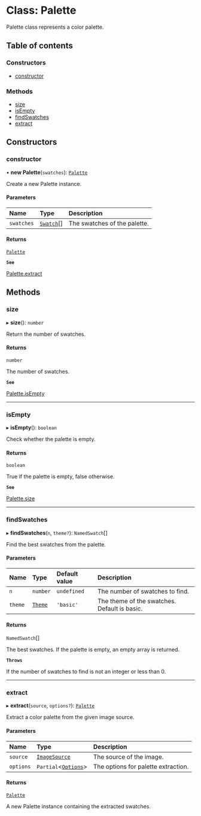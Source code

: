 # Class: Palette

Palette class represents a color palette.

## Table of contents

### Constructors

- [constructor](Palette.md#constructor)

### Methods

- [size](Palette.md#size)
- [isEmpty](Palette.md#isempty)
- [findSwatches](Palette.md#findswatches)
- [extract](Palette.md#extract)

## Constructors

### constructor

• **new Palette**(`swatches`): [`Palette`](Palette.md)

Create a new Palette instance.

#### Parameters

| Name | Type | Description |
| :------ | :------ | :------ |
| `swatches` | [`Swatch`](../interfaces/Swatch.md)[] | The swatches of the palette. |

#### Returns

[`Palette`](Palette.md)

**`See`**

[Palette.extract](Palette.md#extract)

## Methods

### size

▸ **size**(): `number`

Return the number of swatches.

#### Returns

`number`

The number of swatches.

**`See`**

[Palette.isEmpty](Palette.md#isempty)

___

### isEmpty

▸ **isEmpty**(): `boolean`

Check whether the palette is empty.

#### Returns

`boolean`

True if the palette is empty, false otherwise.

**`See`**

[Palette.size](Palette.md#size)

___

### findSwatches

▸ **findSwatches**(`n`, `theme?`): `NamedSwatch`[]

Find the best swatches from the palette.

#### Parameters

| Name | Type | Default value | Description |
| :------ | :------ | :------ | :------ |
| `n` | `number` | `undefined` | The number of swatches to find. |
| `theme` | [`Theme`](../README.md#theme) | `'basic'` | The theme of the swatches. Default is basic. |

#### Returns

`NamedSwatch`[]

The best swatches. If the palette is empty, an empty array is returned.

**`Throws`**

If the number of swatches to find is not an integer or less than 0.

___

### extract

▸ **extract**(`source`, `options?`): [`Palette`](Palette.md)

Extract a color palette from the given image source.

#### Parameters

| Name | Type | Description |
| :------ | :------ | :------ |
| `source` | [`ImageSource`](../README.md#imagesource) | The source of the image. |
| `options` | `Partial`\<[`Options`](../interfaces/Options.md)\> | The options for palette extraction. |

#### Returns

[`Palette`](Palette.md)

A new Palette instance containing the extracted swatches.
